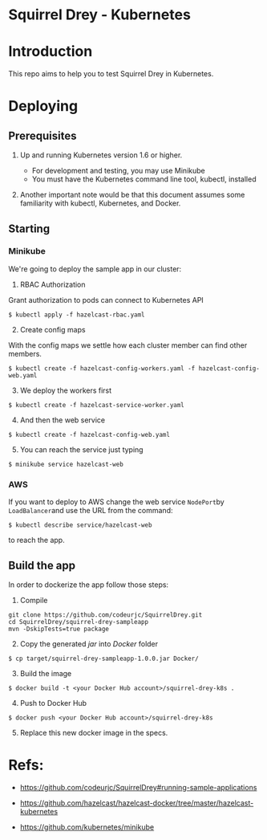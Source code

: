 # Squirrel Drey - Kubernetes

# Introduction

This repo aims to help you to test Squirrel Drey in Kubernetes. 

# Deploying

## Prerequisites

1. Up and running Kubernetes version 1.6 or higher.

   - For development and testing, you may use Minikube
   - You must have the Kubernetes command line tool, kubectl, installed

2. Another important note would be that this document assumes some familiarity with kubectl, Kubernetes, and Docker.

## Starting

### Minikube

We're going to deploy the sample app in our cluster:

1. RBAC Authorization

Grant authorization to pods can connect to Kubernetes API

`$ kubectl apply -f hazelcast-rbac.yaml`

2. Create config maps

With the config maps we settle how each cluster member can find other members.

`$ kubectl create -f hazelcast-config-workers.yaml -f hazelcast-config-web.yaml`

3. We deploy the workers first

`$ kubectl create -f hazelcast-service-worker.yaml`

4. And then the web service

`$ kubectl create -f hazelcast-config-web.yaml`

5. You can reach the service just typing

`$ minikube service hazelcast-web`

### AWS

If you want to deploy to AWS change the web service `NodePort`by `LoadBalancer`and use the URL from the command:

`$ kubectl describe service/hazelcast-web`

to reach the app.

## Build the app

In order to dockerize the app follow those steps:

1. Compile

```
git clone https://github.com/codeurjc/SquirrelDrey.git
cd SquirrelDrey/squirrel-drey-sampleapp
mvn -DskipTests=true package
```

2. Copy the generated _jar_ into _Docker_ folder

`$ cp target/squirrel-drey-sampleapp-1.0.0.jar Docker/`

3. Build the image

`$ docker build -t <your Docker Hub account>/squirrel-drey-k8s .`

4. Push to Docker Hub

`$ docker push <your Docker Hub account>/squirrel-drey-k8s `

5. Replace this new docker image in the specs.

# Refs:

- https://github.com/codeurjc/SquirrelDrey#running-sample-applications

- https://github.com/hazelcast/hazelcast-docker/tree/master/hazelcast-kubernetes

- https://github.com/kubernetes/minikube
